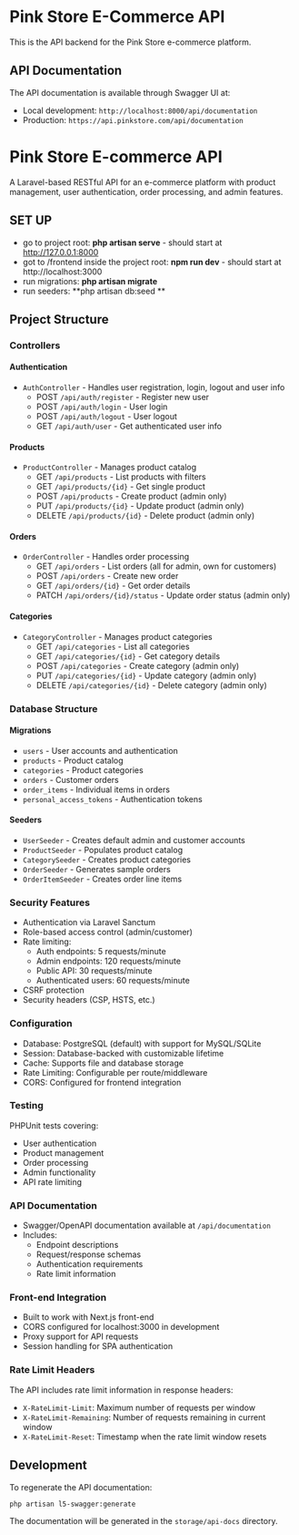 # Pink Store E-Commerce API

This is the API backend for the Pink Store e-commerce platform.

## API Documentation

The API documentation is available through Swagger UI at:
- Local development: `http://localhost:8000/api/documentation`
- Production: `https://api.pinkstore.com/api/documentation`
# Pink Store E-commerce API

A Laravel-based RESTful API for an e-commerce platform with product management, user authentication, order processing, and admin features.

## SET UP
- go to project root: **php artisan serve** - should start at http://127.0.0.1:8000
- got to /frontend inside the project root: **npm run dev** - should start at http://localhost:3000
- run migrations: **php artisan migrate**
- run seeders: **php artisan db:seed **

## Project Structure

### Controllers

#### Authentication
- `AuthController` - Handles user registration, login, logout and user info
  - POST `/api/auth/register` - Register new user
  - POST `/api/auth/login` - User login 
  - POST `/api/auth/logout` - User logout
  - GET `/api/auth/user` - Get authenticated user info

#### Products
- `ProductController` - Manages product catalog
  - GET `/api/products` - List products with filters
  - GET `/api/products/{id}` - Get single product
  - POST `/api/products` - Create product (admin only)
  - PUT `/api/products/{id}` - Update product (admin only)
  - DELETE `/api/products/{id}` - Delete product (admin only)

#### Orders
- `OrderController` - Handles order processing
  - GET `/api/orders` - List orders (all for admin, own for customers)
  - POST `/api/orders` - Create new order
  - GET `/api/orders/{id}` - Get order details
  - PATCH `/api/orders/{id}/status` - Update order status (admin only)

#### Categories
- `CategoryController` - Manages product categories
  - GET `/api/categories` - List all categories
  - GET `/api/categories/{id}` - Get category details
  - POST `/api/categories` - Create category (admin only)
  - PUT `/api/categories/{id}` - Update category (admin only)
  - DELETE `/api/categories/{id}` - Delete category (admin only)

### Database Structure

#### Migrations
- `users` - User accounts and authentication
- `products` - Product catalog
- `categories` - Product categories
- `orders` - Customer orders
- `order_items` - Individual items in orders
- `personal_access_tokens` - Authentication tokens

#### Seeders
- `UserSeeder` - Creates default admin and customer accounts
- `ProductSeeder` - Populates product catalog
- `CategorySeeder` - Creates product categories
- `OrderSeeder` - Generates sample orders
- `OrderItemSeeder` - Creates order line items

### Security Features

- Authentication via Laravel Sanctum
- Role-based access control (admin/customer)
- Rate limiting:
  - Auth endpoints: 5 requests/minute
  - Admin endpoints: 120 requests/minute
  - Public API: 30 requests/minute
  - Authenticated users: 60 requests/minute
- CSRF protection
- Security headers (CSP, HSTS, etc.)

### Configuration

- Database: PostgreSQL (default) with support for MySQL/SQLite
- Session: Database-backed with customizable lifetime
- Cache: Supports file and database storage
- Rate Limiting: Configurable per route/middleware
- CORS: Configured for frontend integration

### Testing

PHPUnit tests covering:
- User authentication
- Product management
- Order processing
- Admin functionality
- API rate limiting

### API Documentation

- Swagger/OpenAPI documentation available at `/api/documentation`
- Includes:
  - Endpoint descriptions
  - Request/response schemas
  - Authentication requirements
  - Rate limit information

### Front-end Integration

- Built to work with Next.js front-end
- CORS configured for localhost:3000 in development
- Proxy support for API requests
- Session handling for SPA authentication

### Rate Limit Headers

The API includes rate limit information in response headers:
- `X-RateLimit-Limit`: Maximum number of requests per window
- `X-RateLimit-Remaining`: Number of requests remaining in current window
- `X-RateLimit-Reset`: Timestamp when the rate limit window resets

## Development

To regenerate the API documentation:

```bash
php artisan l5-swagger:generate
```

The documentation will be generated in the `storage/api-docs` directory.
